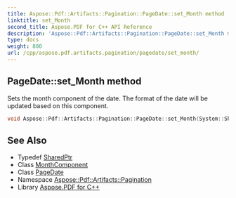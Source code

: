 ```yaml
---
title: Aspose::Pdf::Artifacts::Pagination::PageDate::set_Month method
linktitle: set_Month
second_title: Aspose.PDF for C++ API Reference
description: 'Aspose::Pdf::Artifacts::Pagination::PageDate::set_Month method. Sets the month component of the date. The format of the date will be updated based on this component in C++.'
type: docs
weight: 800
url: /cpp/aspose.pdf.artifacts.pagination/pagedate/set_month/
---
```

## PageDate::set_Month method


Sets the month component of the date. The format of the date will be updated based on this component.

```cpp
void Aspose::Pdf::Artifacts::Pagination::PageDate::set_Month(System::SharedPtr<PageDate::MonthComponent> value)
```

## See Also

* Typedef [SharedPtr](../../../system/sharedptr/)
* Class [MonthComponent](../monthcomponent/)
* Class [PageDate](../)
* Namespace [Aspose::Pdf::Artifacts::Pagination](../../)
* Library [Aspose.PDF for C++](../../../)
